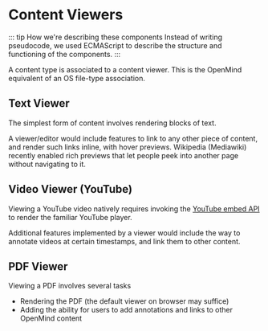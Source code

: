 # Content Viewers

::: tip How we're describing these components
Instead of writing pseudocode, we used ECMAScript to describe the structure and functioning of the components.
:::

A content type is associated to a content viewer. This is the OpenMind equivalent of an OS file-type association.


## Text Viewer

The simplest form of content involves rendering blocks of text. 

A viewer/editor would include features to link to any other piece of content, and render such links inline, with hover previews. Wikipedia (Mediawiki) recently enabled rich previews that let people peek into another page without navigating to it.

## Video Viewer (YouTube)

Viewing a YouTube video natively requires invoking the [YouTube embed API](https://developers.google.com/youtube/iframe_api_reference) to render the familiar YouTube player. 

Additional features implemented by a viewer would include the way to annotate videos at certain timestamps, and link them to other content.


## PDF Viewer

Viewing a PDF involves several tasks

* Rendering the PDF (the default viewer on browser may suffice)
* Adding the ability for users to add annotations and links to other OpenMind content